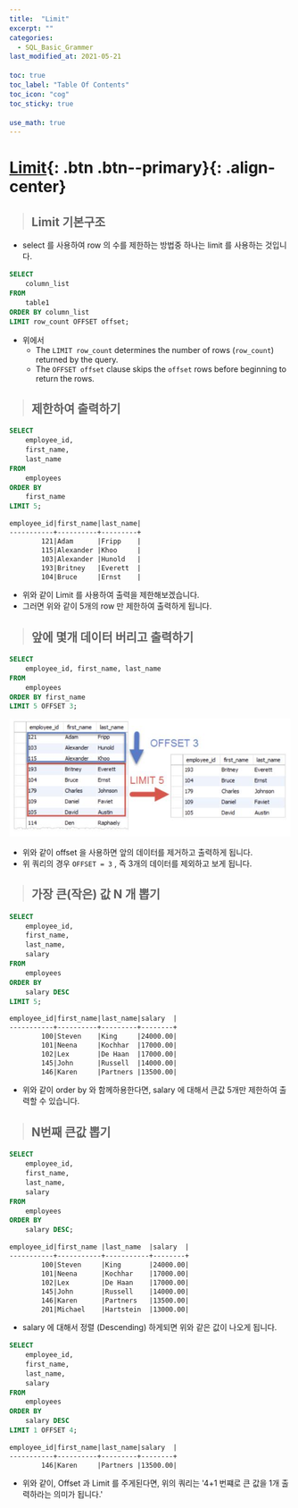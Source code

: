 ```yaml
---
title:  "Limit"
excerpt: ""
categories:
  - SQL_Basic_Grammer
last_modified_at: 2021-05-21

toc: true
toc_label: "Table Of Contents"
toc_icon: "cog"
toc_sticky: true

use_math: true 
---
```


# [Limit](#link){: .btn .btn--primary}{: .align-center}

> ## Limit 기본구조

- select 를 사용하여 row 의 수를 제한하는 방법중 하나는 limit 를 사용하는 것입니다. 

```sql
SELECT 
    column_list
FROM
    table1
ORDER BY column_list
LIMIT row_count OFFSET offset;
```

- 위에서
  - The `LIMIT row_count` determines the number of rows (`row_count`) returned by the query.
  - The `OFFSET offset` clause skips the `offset` rows before beginning to return the rows.

> ## 제한하여 출력하기

```sql
SELECT 
    employee_id, 
    first_name, 
    last_name
FROM
    employees
ORDER BY 
	first_name
LIMIT 5;    
```

```
employee_id|first_name|last_name|
-----------+----------+---------+
        121|Adam      |Fripp    |
        115|Alexander |Khoo     |
        103|Alexander |Hunold   |
        193|Britney   |Everett  |
        104|Bruce     |Ernst    |
```

- 위와 같이 Limit 를 사용하여 출력을 제한해보겠습니다. 
- 그러면 위와 같이 5개의 row 만 제한하여 출력하게 됩니다. 

> ## 앞에 몇개 데이터 버리고 출력하기

```sql
SELECT 
    employee_id, first_name, last_name
FROM
    employees
ORDER BY first_name
LIMIT 5 OFFSET 3;
```

![jpg](/assets/images/Program/30_1.jpg)

- 위와 같이 offset 을 사용하면 앞의 데이터를 제거하고 출력하게 됩니다.
- 위 쿼리의 경우 `OFFSET = 3` , 즉 3개의 데이터를 제외하고 보게 됩니다.

> ## 가장 큰(작은) 값 N 개 뽑기

```sql
SELECT 
    employee_id, 
    first_name, 
    last_name, 
    salary
FROM
    employees
ORDER BY 
	salary DESC
LIMIT 5;
```

```
employee_id|first_name|last_name|salary  |
-----------+----------+---------+--------+
        100|Steven    |King     |24000.00|
        101|Neena     |Kochhar  |17000.00|
        102|Lex       |De Haan  |17000.00|
        145|John      |Russell  |14000.00|
        146|Karen     |Partners |13500.00|
```

- 위와 같이 order by 와 함께하용한다면, salary 에 대해서 큰값 5개만 제한하여 출력할 수 있습니다.

> ## N번째 큰값 뽑기

```sql
SELECT 
    employee_id, 
    first_name, 
    last_name, 
    salary
FROM
    employees
ORDER BY 
	salary DESC;
```

```
employee_id|first_name |last_name  |salary  |
-----------+-----------+-----------+--------+
        100|Steven     |King       |24000.00|
        101|Neena      |Kochhar    |17000.00|
        102|Lex        |De Haan    |17000.00|
        145|John       |Russell    |14000.00|
        146|Karen      |Partners   |13500.00|
        201|Michael    |Hartstein  |13000.00|
```

- salary 에 대해서 정렬 (Descending) 하게되면 위와 같은 값이 나오게 됩니다. 

```sql
SELECT 
    employee_id, 
    first_name, 
    last_name, 
    salary
FROM
    employees
ORDER BY 
	salary DESC
LIMIT 1 OFFSET 4;
```

```
employee_id|first_name|last_name|salary  |
-----------+----------+---------+--------+
        146|Karen     |Partners |13500.00|
```

- 위와 같이, Offset 과 Limit 를 주게된다면, 위의 쿼리는 '4+1 번쨰로 큰 값을 1개 출력하라는 의미가 됩니다.'
